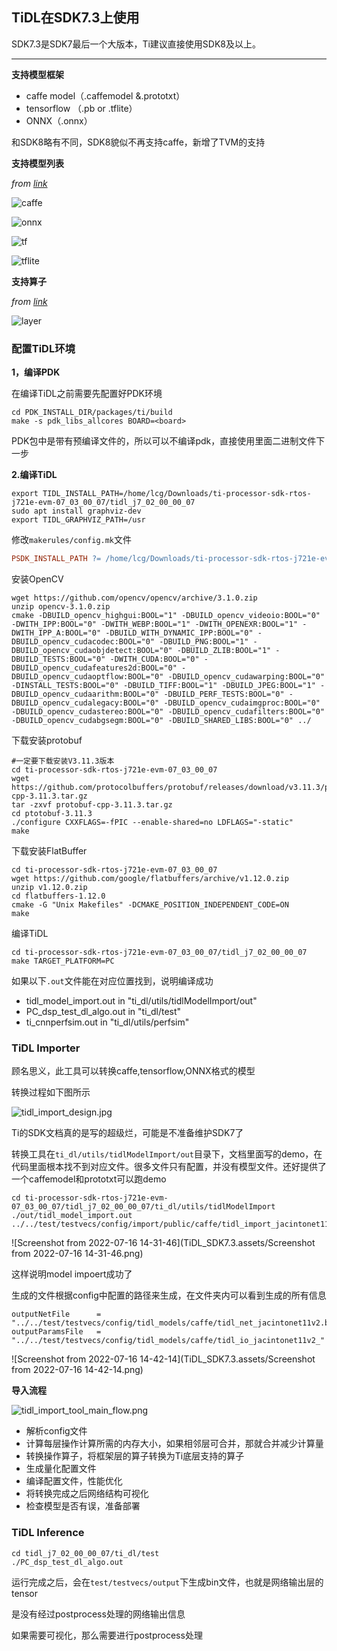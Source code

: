 ## TiDL在SDK7.3上使用

SDK7.3是SDK7最后一个大版本，Ti建议直接使用SDK8及以上。

---

**支持模型框架**

- caffe model（.caffemodel &.prototxt）
- tensorflow （.pb or .tflite）
- ONNX（.onnx）

和SDK8略有不同，SDK8貌似不再支持caffe，新增了TVM的支持

**支持模型列表**

*from [link](file:///home/lcg/Downloads/ti-processor-sdk-rtos-j721e-evm-07_03_00_07-docs_only/tidl_j7_02_00_00_07/ti_dl/docs/user_guide_html/md_tidl_models_info.html)*

 ![caffe](TiDL_SDK7.3.assets/caffe.png)

![onnx](TiDL_SDK7.3.assets/onnx-16569876623571.png)

![tf](TiDL_SDK7.3.assets/tf.png)

 ![tflite](TiDL_SDK7.3.assets/tflite.png)

**支持算子**

*from [link](file:///home/lcg/Downloads/ti-processor-sdk-rtos-j721e-evm-07_03_00_07-docs_only/tidl_j7_02_00_00_07/ti_dl/docs/user_guide_html/md_tidl_layers_info.html)*

![layer](TiDL_SDK7.3.assets/layer.png)



### 配置TiDL环境

**1，编译PDK**

在编译TiDL之前需要先配置好PDK环境

```shell
cd PDK_INSTALL_DIR/packages/ti/build
make -s pdk_libs_allcores BOARD=<board>
```

PDK包中是带有预编译文件的，所以可以不编译pdk，直接使用里面二进制文件下一步

**2.编译TiDL**

```shell
export TIDL_INSTALL_PATH=/home/lcg/Downloads/ti-processor-sdk-rtos-j721e-evm-07_03_00_07/tidl_j7_02_00_00_07
sudo apt install graphviz-dev
export TIDL_GRAPHVIZ_PATH=/usr
```

修改`makerules/config.mk`文件

```makefile
PSDK_INSTALL_PATH ?= /home/lcg/Downloads/ti-processor-sdk-rtos-j721e-evm-07_03_00_07
```

安装OpenCV

```shell
wget https://github.com/opencv/opencv/archive/3.1.0.zip
unzip opencv-3.1.0.zip
cmake -DBUILD_opencv_highgui:BOOL="1" -DBUILD_opencv_videoio:BOOL="0" -DWITH_IPP:BOOL="0" -DWITH_WEBP:BOOL="1" -DWITH_OPENEXR:BOOL="1" -DWITH_IPP_A:BOOL="0" -DBUILD_WITH_DYNAMIC_IPP:BOOL="0" -DBUILD_opencv_cudacodec:BOOL="0" -DBUILD_PNG:BOOL="1" -DBUILD_opencv_cudaobjdetect:BOOL="0" -DBUILD_ZLIB:BOOL="1" -DBUILD_TESTS:BOOL="0" -DWITH_CUDA:BOOL="0" -DBUILD_opencv_cudafeatures2d:BOOL="0" -DBUILD_opencv_cudaoptflow:BOOL="0" -DBUILD_opencv_cudawarping:BOOL="0" -DINSTALL_TESTS:BOOL="0" -DBUILD_TIFF:BOOL="1" -DBUILD_JPEG:BOOL="1" -DBUILD_opencv_cudaarithm:BOOL="0" -DBUILD_PERF_TESTS:BOOL="0" -DBUILD_opencv_cudalegacy:BOOL="0" -DBUILD_opencv_cudaimgproc:BOOL="0" -DBUILD_opencv_cudastereo:BOOL="0" -DBUILD_opencv_cudafilters:BOOL="0" -DBUILD_opencv_cudabgsegm:BOOL="0" -DBUILD_SHARED_LIBS:BOOL="0" ../
```

下载安装protobuf

```shell
#一定要下载安装V3.11.3版本
cd ti-processor-sdk-rtos-j721e-evm-07_03_00_07
wget https://github.com/protocolbuffers/protobuf/releases/download/v3.11.3/protobuf-cpp-3.11.3.tar.gz
tar -zxvf protobuf-cpp-3.11.3.tar.gz
cd ptotobuf-3.11.3
./configure CXXFLAGS=-fPIC --enable-shared=no LDFLAGS="-static"
make
```

下载安装FlatBuffer

```shell
cd ti-processor-sdk-rtos-j721e-evm-07_03_00_07
wget https://github.com/google/flatbuffers/archive/v1.12.0.zip
unzip v1.12.0.zip
cd flatbuffers-1.12.0
cmake -G "Unix Makefiles" -DCMAKE_POSITION_INDEPENDENT_CODE=ON 
make
```

编译TiDL

```shell
cd ti-processor-sdk-rtos-j721e-evm-07_03_00_07/tidl_j7_02_00_00_07
make TARGET_PLATFORM=PC
```

如果以下`.out`文件能在对应位置找到，说明编译成功

- tidl_model_import.out in "ti_dl/utils/tidlModelImport/out"
- PC_dsp_test_dl_algo.out in "ti_dl/test"
- ti_cnnperfsim.out in "ti_dl/utils/perfsim"

### TiDL Importer

顾名思义，此工具可以转换caffe,tensorflow,ONNX格式的模型

转换过程如下图所示

![tidl_import_design.jpg](TiDL_SDK7.3.assets/tidl_import_design.jpg)

Ti的SDK文档真的是写的超级烂，可能是不准备维护SDK7了

转换工具在`ti_dl/utils/tidlModelImport/out`目录下，文档里面写的demo，在代码里面根本找不到对应文件。很多文件只有配置，并没有模型文件。还好提供了一个caffemodel和prototxt可以跑demo

```shell
cd ti-processor-sdk-rtos-j721e-evm-07_03_00_07/tidl_j7_02_00_00_07/ti_dl/utils/tidlModelImport
./out/tidl_model_import.out ../../test/testvecs/config/import/public/caffe/tidl_import_jacintonet11v2.txt
```

![Screenshot from 2022-07-16 14-31-46](TiDL_SDK7.3.assets/Screenshot from 2022-07-16 14-31-46.png)

这样说明model impoert成功了

生成的文件根据config中配置的路径来生成，在文件夹内可以看到生成的所有信息

````shell
outputNetFile      = "../../test/testvecs/config/tidl_models/caffe/tidl_net_jacintonet11v2.bin"
outputParamsFile   = "../../test/testvecs/config/tidl_models/caffe/tidl_io_jacintonet11v2_"
````

![Screenshot from 2022-07-16 14-42-14](TiDL_SDK7.3.assets/Screenshot from 2022-07-16 14-42-14.png)

**导入流程**

![tidl_import_tool_main_flow.png](TiDL_SDK7.3.assets/tidl_import_tool_main_flow.png)

- 解析config文件
- 计算每层操作计算所需的内存大小，如果相邻层可合并，那就合并减少计算量
- 转换操作算子，将框架层的算子转换为Ti底层支持的算子
- 生成量化配置文件
- 编译配置文件，性能优化
- 将转换完成之后网络结构可视化
- 检查模型是否有误，准备部署

### TiDL Inference

```shell
cd tidl_j7_02_00_00_07/ti_dl/test
./PC_dsp_test_dl_algo.out
```

运行完成之后，会在`test/testvecs/output`下生成bin文件，也就是网络输出层的tensor

是没有经过postprocess处理的网络输出信息

如果需要可视化，那么需要进行postprocess处理

